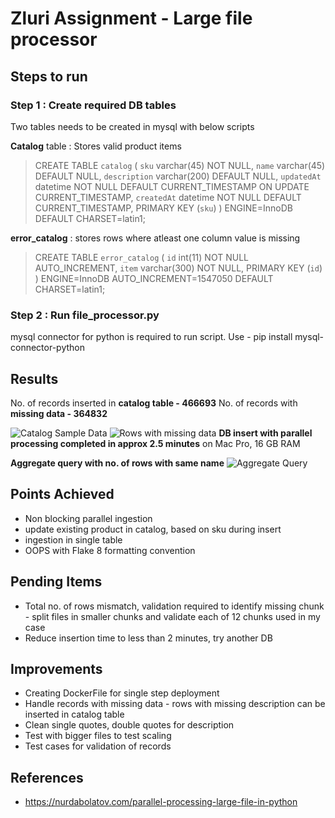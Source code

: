 # Zluri Assignment - Large file processor

## Steps to run

### Step 1 : Create required DB tables
Two tables needs to be created in mysql with below scripts

**Catalog** table : Stores valid product items 
> CREATE TABLE `catalog` (
  `sku` varchar(45) NOT NULL,
  `name` varchar(45) DEFAULT NULL,
  `description` varchar(200) DEFAULT NULL,
  `updatedAt` datetime NOT NULL DEFAULT CURRENT_TIMESTAMP ON UPDATE CURRENT_TIMESTAMP,
  `createdAt` datetime NOT NULL DEFAULT CURRENT_TIMESTAMP,
  PRIMARY KEY (`sku`)
) ENGINE=InnoDB DEFAULT CHARSET=latin1;

**error_catalog** : stores rows where atleast one column value is missing

>CREATE TABLE `error_catalog` (
  `id` int(11) NOT NULL AUTO_INCREMENT,
  `item` varchar(300) NOT NULL,
  PRIMARY KEY (`id`)
) ENGINE=InnoDB AUTO_INCREMENT=1547050 DEFAULT CHARSET=latin1;

### Step 2 : Run file_processor.py
mysql connector for python is required to run script. Use - pip install mysql-connector-python

## Results
No. of records inserted in **catalog table - 466693**
No. of records with **missing data - 364832**

![Catalog Sample Data](https://github.com/anmolmore/zluri_data_engineer/blob/main/results/catalog_sample.png)
![Rows with missing data](https://github.com/anmolmore/zluri_data_engineer/blob/main/results/catalog_with_missing_data.png)
**DB insert with parallel processing completed in approx 2.5 minutes** on Mac Pro, 16 GB RAM


**Aggregate query with no. of rows with same name**
![Aggregate Query](https://github.com/anmolmore/zluri_data_engineer/blob/main/results/count_by_name.png)
## Points Achieved
- Non blocking parallel ingestion
- update existing product in catalog, based on sku during insert
- ingestion in single table
- OOPS with Flake 8 formatting convention

## Pending Items
- Total no. of rows mismatch, validation required to identify missing chunk - split files in smaller chunks and validate each of 12 chunks used in my case
- Reduce insertion time to less than 2 minutes, try another DB

## Improvements
- Creating DockerFile for single step deployment
- Handle records with missing data - rows with missing description can be inserted in catalog table
- Clean single quotes, double quotes for description
- Test with bigger files to test scaling
- Test cases for validation of records

## References 
- https://nurdabolatov.com/parallel-processing-large-file-in-python
